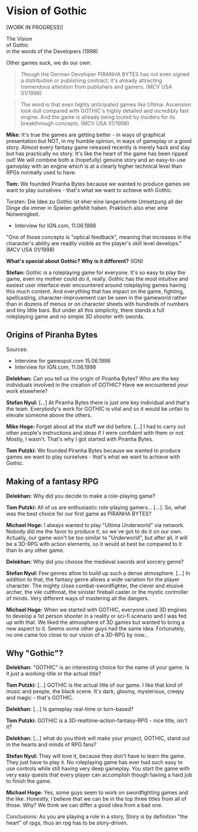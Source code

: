 # Vision of Gothic

<span class="changed">[WORK IN PROGRESS!]</span>

<p>
    <span class="gianttext">
        The Vision<br> 
        of Gothic<br>
    </span>
    in the words of the Developers (1998)
</p>

<p class="suptext">Other games suck, we do our own.</p>

> Though the German Developer PIRANHA BYTES has not even signed a distribution or publishing contract, it's already attracting tremendous attention from publishers and gamers. (MCV USA 01/1998)

> The word is that even highly anticipated games like Ultima: Ascension look dull compared with GOTHIC's highly detailed and incredibly fast engine. And the game is already being touted by insiders for its breakthrough concepts. (MCV USA 01/1998)


**Mike:** It's true the games are getting better - in ways of graphical presentation but NOT, in my humble opinion, in ways of gameplay or a good story. Almost every fantasy game released recently is merely hack and slay but has practically no story. It's like the heart of the game has been ripped out! We will combine both a (hopefully) genuine story and an easy-to-use gameplay with an engine which is at a clearly higher technical level than RPGs normally used to have.

**Tom:** We founded Piranha Bytes because we wanted to produce games we want to play ourselves - that's what we want to achieve with Gothic.

Torsten: Die Idee zu Gothic ist eher eine langersehnte Umsetzung all der Dinge die immer in Spielen gefehlt haben. Praktisch also eher eine Notwenigkeit.


* Interview for IGN.com, 11.06.1998





"One of those concepts is "optical feedback", meaning that increases in the character's ability are readily visible as the player's skill level develops."
(MCV USA 01/1998)


**What's special about Gothic? Why is it different?** (IGN)

**Stefan:** Gothic is a roleplaying game for everyone. It's so easy to play the game, even my mother could do it, really. Gothic has the most intuitive and easiest user interface ever encountered around roleplaying games having this much content. And everything that has impact on the game, fighting, spellcasting, character-improvement can be seen in the gameworld rather than in dozens of menus or on character sheets with hundreds of numbers and tiny little bars. But under all this simplicity, there stands a full roleplaying game and no simple 3D shooter with swords.





## Origins of Piranha Bytes

Sources: 
* Interview for gamespot.com 15.06.1998
* Interview for IGN.com, 11.06.1998

**Delekhan:** Can you tell us the origin of Piranha Bytes? Who are the key individuals involved in the creation of GOTHIC? Have we encountered your work elsewhere?

**Stefan Nyul:** [...] At Piranha Bytes there is just one key individual and that's the team. Everybody's work for GOTHIC is vital and so it would be unfair to elevate someone above the others.

**Mike Hoge:** Forget about all the stuff we did before. [...] I had to carry out other people's instructions and ideas if I were confident with them or not. Mostly, I wasn't. That's why I got started with Piranha Bytes.

**Tom Putzki:**  We founded Piranha Bytes because we wanted to produce games we want to play ourselves - that's what we want to achieve with Gothic.


## Making of a fantasy RPG

**Delekhan:** Why did you decide to make a role-playing game?

**Tom Putzki:** All of us are enthusiastic role-playing gamers... [...]. So, what was the best choice for our first game as PIRANHA BYTES?

**Michael Hoge:** I always wanted to play "Ultima Underworld" via network. Nobody did me the favor to produce it, so we´ve got to do it on our own. Actually, our game won't be too similar to "Underworld", but after all, it will be a 3D-RPG with action elements, so it would at best be compared to it than to any other game.

**Delekhan:** Why did you choose the medieval swords and sorcery genre?

**Stefan Nyul:** Few genres allow to build up such a dense atmosphere. [...] In addition to that, the fantasy genre allows a wide variation for the player character. The mighty close combat-swordfighter, the clever and elusive archer, the vile cutthroat, the sinister fireball caster or the mystic controller of minds. Very different ways of mastering all the dangers.

**Michael Hoge:** When we started with GOTHIC, everyone used 3D engines to develop a 1st person shooter in a reality or sci-fi scenario and I was fed up with that. We liked the atmosphere of 3D games but wanted to bring a new aspect to it. Seems some other guys had the same idea. Fortunately, no one came too close to our vision of a 3D-RPG by now...


## Why "Gothic"?

**Delekhan:** "GOTHIC" is an interesting choice for the name of your game. Is it just a working-title or the actual title? 

**Tom Putzki:** [...] GOTHIC is the actual title of our game. I like that kind of music and people, the black scene. It's dark, gloomy, mysterious, creepy and magic - that's GOTHIC.

**Delekhan:** [...] Is gameplay real-time or turn-based?

**Tom Putzki:** GOTHIC is a 3D-realtime-action-fantasy-RPG - nice title, isn't it?


**Delekhan:** [...] what do you think will make your project, GOTHIC, stand out in the hearts and minds of RPG fans?

**Stefan Nyul:** They will love it, because they don't have to learn the game. They just have to play it. No roleplaying game has ever had such easy to use controls while still having very deep gameplay. You start the game with very easy quests that every player can accomplish though having a hard job to finish the game. 

**Michael Hoge:** Yes, some guys seem to work on swordfighting games and the like. Honestly, I believe that we can be in the top three titles from all of those. Why? We think we can differ a good idea from a bad one.



Conclusions: As you are playing a role in a story, Story is by definition "the heart" of rpgs, thus an rpg has to be story-driven. 

